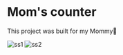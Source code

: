 # Mom's counter
This project was built for my Mommy💪

![ss1](https://github.com/user-attachments/assets/0276f31c-ba7e-4fca-89df-421b41cd9ffd)
![ss2](https://github.com/user-attachments/assets/82f1a5bb-a82a-44cc-b47e-1b5fd3568394)
